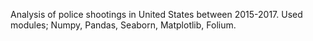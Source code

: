 Analysis of police shootings in United States between 2015-2017. Used modules; Numpy, Pandas, Seaborn, Matplotlib, Folium. 

